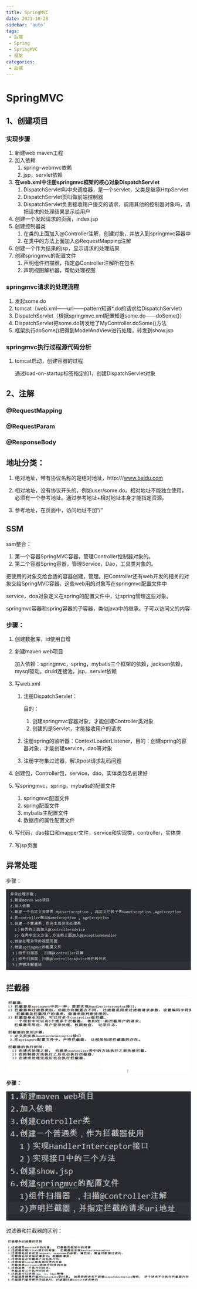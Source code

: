 ```yaml
---
title: SpringMVC
date: 2021-10-28
sidebar: 'auto'
tags:
 - 后端
 - Spring
 - SpringMVC
 - 框架
categories:
 - 后端
---
```


# SpringMVC



## 1、创建项目

### 实现步骤

1. 新建web maven工程
2. 加入依赖
   1. spring-webmvc依赖
   2. jsp，servlet依赖
3. **在web.xml中注册springmvc框架的核心对象DispatchServlet**
   1. DispatchServlet叫中央调度器，是一个servlet，父类是继承HttpServlet
   2. DispatchServlet页叫做前端控制器
   3. DispatchServlet负责接收用户提交的请求，调用其他的控制器对象吗，请把请求的处理结果显示给用户
4. 创建一个发起请求的页面，index.jsp
5. 创建控制器类
   1. 在类的上面加入@Controller注解，创建对象，并放入到springmvc容器中
   2. 在类中的方法上面加入@RequestMapping注解
6. 创建一个作为结果的jsp，显示请求的处理结果
7. 创建springmvc的配置文件
   1. 声明组件扫描器，指定@Controller注解所在包名
   2. 声明视图解析器，帮助处理视图

### springmvc请求的处理流程

1. 发起some.do
2. tomcat（web.xml——url——pattern知道*.do的请求给DispatchServlet）
3. DispatchServlet（根据springmvc.xml配置知道some.do——doSome()）
4. DispatchServlet把some.do转发给了MyController.doSome()方法
5. 框架执行doSome()把得到ModelAndView进行处理，转发到show.jsp

### springmvc执行过程源代码分析

1. tomcat启动，创建容器的过程

   通过load-on-startup标签指定的1，创建DispatchServlet对象



## 2、注解

### @RequestMapping



### @RequestParam



### @ResponseBody







## 地址分类：

1. 绝对地址，带有协议名称的是绝对地址，http:///www.baidu.com

2. 相对地址，没有协议开头的，例如user/some.do。相对地址不能独立使用，必须有一个参考地址。通过参考地址+相对地址本身才能指定资源。

3. 参考地址，在页面中，访问地址不加“/”

   

## SSM

ssm整合：

1. 第一个容器SpringMVC容器，管理Controller控制器对象的。
2. 第二个容器Spring容器，管理Service，Dao，工具类对象的。

把使用的对象交给合适的容器创建，管理。把Controller还有web开发的相关的对象交给SpringMVC容器，这些web用的对象写在springmvc配置文件中



service，doa对象定义在spring的配置文件中，让spring管理这些对象。



springmvc容器和spring容器的子容器，类似java中的继承。子可以访问父的内容





### 步骤：

1. 创建数据库，id使用自增

2. 新建maven web项目

   加入依赖：springmvc，spring，mybatis三个框架的依赖，jackson依赖，mysql驱动，druid连接池，jsp，servlet依赖

3. 写web.xml

   1. 注册DispatchServlet：

      目的：

      1. 创建springmvc容器对象，才能创建Controller类对象
      2. 创建的是Servlet，才能接收用户的请求

   2. 注册spring的监听器：ContextLoaderListener，目的：创建spring的容器对象，才能创建service，dao等对象

   3. 注册字符集过滤器，解决post请求乱码问题

4. 创建包，Controller包，service，dao，实体类包名创建好

5. 写springmvc，spring，mybatis的配置文件

   1. springmvc配置文件
   2. spring配置文件
   3. mybatis主配置文件
   4. 数据库的属性配置文件

6. 写代码，dao接口和mapper文件，service和实现类，controller，实体类

7. 写jsp页面





## 异常处理

步骤：

![image-20210905160212190](../../.vuepress/public/assets/img/rearend/SpringMVC/image-20210905160212190.png)



## 拦截器



![image-20210905224135389](../../.vuepress/public/assets/img/rearend/SpringMVC/image-20210905224135389.png)





**步骤：**

![image-20210905224253086](../../.vuepress/public/assets/img/rearend/SpringMVC/image-20210905224253086.png)





过滤器和拦截器的区别：

![image-20210905233141867](../../.vuepress/public/assets/img/rearend/SpringMVC/image-20210905233141867.png)



